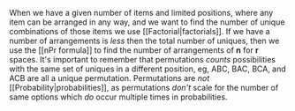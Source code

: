 When we have a given number of items and limited positions, where any item can be arranged in any way, and we want to find the number of unique combinations of those items we use [[Factorial|factorials]]. If we have a number of arrangements is *less* then the total number of uniques, then we use the [[nPr formula]] to find the number of arrangements of **n** for **r** spaces. It's important to remember that permutations *counts* possibilities with the same set of uniques in a different position, eg, ABC, BAC, BCA, and ACB are all a unique permutation. Permutations are *not* [[Probability|probabilities]], as permutations *don't* scale for the number of same options which *do* occur multiple times in probabilities. 